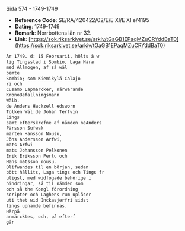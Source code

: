 Sida 574 - 1749-1749

- **Reference Code**: SE/RA/420422/02/E/E XI/E XI e/4195
- **Dating**: 1749-1749
- **Remark**: Norrbottens län nr 32.
- **Link**: [https://sok.riksarkivet.se/arkiv/tGaGB1EPaqMZuCRYddBaT0](https://sok.riksarkivet.se/arkiv/tGaGB1EPaqMZuCRYddBaT0)

```txt linenums="1"
År 1749. d: 15 Februarii, hölts å w
lig Tingsstad i Sombio, Laga Hära
med Allmogen, af så wäl
bemte
Sombio; som Kiemikylä Calajo
ri och
Cusamo Lapmarcker, närwarande
KronoBefallningsmann
Wälb.
de Anders Hackzell edsworn
Tolken Wäl:de Johan Terfvin
Lings
samt efterskrefne af nämden neAnders
Pärsson Sufwak
marten Hansson Nousu,
Jöns Andersson Arfwi,
mats Arfwi
mats Johansson Pelkonen
Erik Eriksson Pertu och
Hans matsson nousu.
Blifwandes til en början, sedan
bött hållits, Laga tings och Tings fr
utigst, med widfogade behörige i
hindringar, så til nämden som
och så the Kongl förordning
scripter och Laghens rum upläser
uti thet wid Inckasjerfri sidst
tings upnämde befinnas.
Härpå
anmärcktes, och, på efterf
går
```
